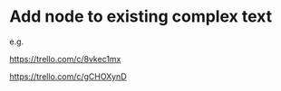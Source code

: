 # Add node to existing complex text

e.g. 

https://trello.com/c/8vkec1mx

https://trello.com/c/gCHOXynD